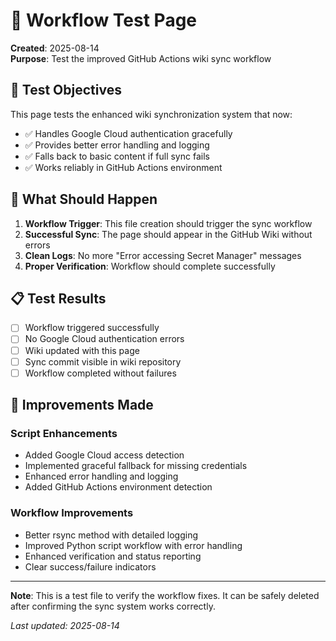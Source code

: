 # 🧪 Workflow Test Page

**Created**: 2025-08-14  
**Purpose**: Test the improved GitHub Actions wiki sync workflow

## 🎯 **Test Objectives**

This page tests the enhanced wiki synchronization system that now:
- ✅ Handles Google Cloud authentication gracefully
- ✅ Provides better error handling and logging
- ✅ Falls back to basic content if full sync fails
- ✅ Works reliably in GitHub Actions environment

## 🔄 **What Should Happen**

1. **Workflow Trigger**: This file creation should trigger the sync workflow
2. **Successful Sync**: The page should appear in the GitHub Wiki without errors
3. **Clean Logs**: No more "Error accessing Secret Manager" messages
4. **Proper Verification**: Workflow should complete successfully

## 📋 **Test Results**

- [ ] Workflow triggered successfully
- [ ] No Google Cloud authentication errors
- [ ] Wiki updated with this page
- [ ] Sync commit visible in wiki repository
- [ ] Workflow completed without failures

## 🚀 **Improvements Made**

### **Script Enhancements**
- Added Google Cloud access detection
- Implemented graceful fallback for missing credentials
- Enhanced error handling and logging
- Added GitHub Actions environment detection

### **Workflow Improvements**
- Better rsync method with detailed logging
- Improved Python script workflow with error handling
- Enhanced verification and status reporting
- Clear success/failure indicators

---

**Note**: This is a test file to verify the workflow fixes. It can be safely deleted after confirming the sync system works correctly.

*Last updated: 2025-08-14*
